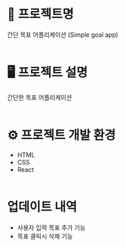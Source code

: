 # 📝 프로젝트명
간단 목표 어플리케이션 (Simple goal app)
<br><br>

# 🖥️ 프로젝트 설명
간단한 목표 어플리케이션
<br><br>

# ⚙️ 프로젝트 개발 환경
* HTML
* CSS
* React
<br><br>

# 업데이트 내역
* 사용자 입력 목표 추가 기능
* 목표 클릭시 삭제 기능